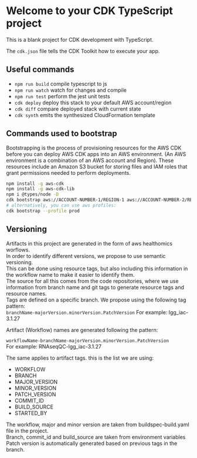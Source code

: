 # Welcome to your CDK TypeScript project

This is a blank project for CDK development with TypeScript.

The `cdk.json` file tells the CDK Toolkit how to execute your app.

## Useful commands

* `npm run build`   compile typescript to js
* `npm run watch`   watch for changes and compile
* `npm run test`    perform the jest unit tests
* `cdk deploy`      deploy this stack to your default AWS account/region
* `cdk diff`        compare deployed stack with current state
* `cdk synth`       emits the synthesized CloudFormation template

## Commands used to bootstrap

Bootstrapping is the process of provisioning resources for the AWS CDK before you can deploy AWS CDK apps into an AWS environment. (An AWS environment is a combination of an AWS account and Region).
These resources include an Amazon S3 bucket for storing files and IAM roles that grant permissions needed to perform deployments.

```bash
npm install -g aws-cdk
npm install -g aws-cdk-lib
npm i @types/node -D
cdk bootstrap aws://ACCOUNT-NUMBER-1/REGION-1 aws://ACCOUNT-NUMBER-2/REGION-2 ...
# alternatively, you can use aws profiles:
cdk bootstrap --profile prod
```

## Versioning  

Artifacts in this project are generated in the form of aws healthomics worflows.  
In order to identify different versions, we propose to use semantic versioning.  
This can be done using resource tags, but also including this information in the workflow name to make it easier to identify them.  
The source for all this comes from the code repositories, where we use information from branch name and git tags to generate resource tags and resource names.  
Tags are defined on a specific branch.  We propose using the following tag pattern:  
```branchName-majorVersion.minorVersion.PatchVersion```
For example: lgg_iac-3.1.27  

Artifact (Workflow) names are generated following the pattern:  

```workflowName-branchName-majorVersion.minorVersion.PatchVersion```  
For example:
RNAseqQC-lgg_iac-3.1.27  

The same applies to artifact tags. this is the list we are using:
* WORKFLOW
* BRANCH
* MAJOR_VERSION
* MINOR_VERSION
* PATCH_VERSION
* COMMIT_ID
* BUILD_SOURCE
* STARTED_BY

The workflow, major and minor version are taken from buildspec-build.yaml file in the project.  
Branch, commit_id and build_source are taken from environment variables  
Patch version is automatically generated based on previous tags in the branch.  